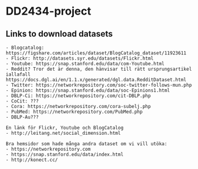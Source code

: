 # DD2434-project


## Links to download datasets
	- Blogcatalog: https://figshare.com/articles/dataset/BlogCatalog_dataset/11923611
	- Flickr: http://datasets.syr.edu/datasets/Flickr.html
	- Youtube: https://snap.stanford.edu/data/com-Youtube.html
	- Reddit? Tror det är denna, den hänvisar till rätt ursprungsartikel iallafall https://docs.dgl.ai/en/1.1.x/generated/dgl.data.RedditDataset.html 
	- Twitter: https://networkrepository.com/soc-twitter-follows-mun.php
	- Epinion: https://snap.stanford.edu/data/soc-Epinions1.html
	- DBLP-Ci: https://networkrepository.com/cit-DBLP.php
	- CoCit: ???
	- Cora: https://networkrepository.com/cora-subelj.php
	- PubMed: https://networkrepository.com/PubMed.php
	- DBLP-Au???

  	En länk för Flickr, Youtube och BlogCatalog
	- http://leitang.net/social_dimension.html

	Bra hemsidor som hade många andra dataset om vi vill utöka:
	- https://networkrepository.com
	- https://snap.stanford.edu/data/index.html
 	- http://konect.cc/


